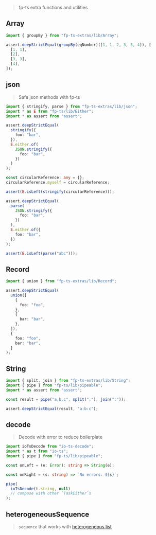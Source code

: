 > fp-ts extra functions and utilities

## Array

```ts
import { groupBy } from "fp-ts-extras/lib/Array";

assert.deepStrictEqual(groupBy(eqNumber)([1, 1, 2, 3, 3, 4]), [
  [1, 1],
  [2],
  [3, 3],
  [4],
]);
```

## json

> Safe json methods with fp-ts

```ts
import { stringify, parse } from "fp-ts-extras/lib/json";
import * as E from "fp-ts/lib/Either";
import * as assert from "assert";

assert.deepStrictEqual(
  stringify({
    foo: "bar",
  }),
  E.either.of(
    JSON.stringify({
      foo: "bar",
    })
  )
);

const circularReference: any = {};
circularReference.myself = circularReference;

assert(E.isLeft(stringify(circularReference)));

assert.deepStrictEqual(
  parse(
    JSON.stringify({
      foo: "bar",
    })
  ),
  E.either.of({
    foo: "bar",
  })
);

assert(E.isLeft(parse("abc")));
```

## Record

```ts
import { union } from "fp-ts-extras/lib/Record";

assert.deepStrictEqual(
  union([
    {
      foo: "foo",
    },
    {
      bar: "bar",
    },
  ]),
  {
    foo: "foo",
    bar: "bar",
  }
);
```

## String

```ts
import { split, join } from "fp-ts-extras/lib/String";
import { pipe } from "fp-ts/lib/pipeable";
import * as assert from "assert";

const result = pipe("a,b,c", split(","), join(":"));

assert.deepStrictEqual(result, "a:b:c");
```

## decode

> Decode with error to reduce boilerplate

```ts
import ioTsDecode from "io-ts-decode";
import * as t from "io-ts";
import { pipe } from "fp-ts/lib/pipeable";

const onLeft = (e: Error): string => String(e);

const onRight = (s: string) => `No errors: ${s}`;

pipe(
  ioTsDecode(t.string, null)
  // compose with other `TaskEither`s
);
```

## heterogeneousSequence

> `sequence` that works with [heterogeneous list](https://wiki.haskell.org/Heterogenous_collections)
